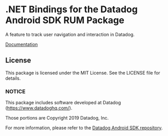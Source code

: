# .NET Bindings for the Datadog Android SDK RUM Package

A feature to track user navigation and interaction in Datadog.

[Documentation](https://docs.datadoghq.com/real_user_monitoring/android/)

## License

This package is licensed under the MIT License. See the LICENSE file for details.

### NOTICE

This package includes software developed at Datadog (https://www.datadoghq.com/).

Those portions are Copyright 2019 Datadog, Inc.

For more information, please refer to the [Datadog Android SDK repository](https://github.com/DataDog/dd-sdk-android).